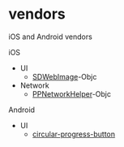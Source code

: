 # vendors
iOS and Android vendors

iOS
- UI
	* [SDWebImage](https://github.com/rs/SDWebImage)-Objc
- Network
	* [PPNetworkHelper](https://github.com/jkpang/PPNetworkHelper)-Objc

Android
- UI
	* [circular-progress-button](https://github.com/dmytrodanylyk/circular-progress-button)
